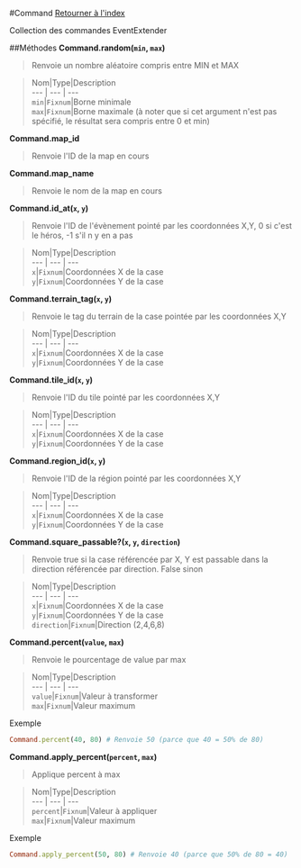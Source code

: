 #Command
[Retourner à l'index](README.md)

Collection des commandes EventExtender

##Méthodes
**Command.random(`min`, `max`)**

> Renvoie un nombre aléatoire compris entre MIN et MAX  
  
> Nom|Type|Description  
--- | --- | ---  
`min`|`Fixnum`|Borne minimale  
`max`|`Fixnum`|Borne maximale (à noter que si cet argument n'est pas spécifié, le résultat sera compris entre 0 et min)  
  




**Command.map_id**

> Renvoie l'ID de la map en cours  
  
>   




**Command.map_name**

> Renvoie le nom de la map en cours  
  
>   




**Command.id_at(`x`, `y`)**

> Renvoie l'ID de l'évènement pointé par les coordonnées X,Y, 0 si c'est le héros, -1 s'il n y en a pas  
  
> Nom|Type|Description  
--- | --- | ---  
`x`|`Fixnum`|Coordonnées X de la case  
`y`|`Fixnum`|Coordonnées Y de la case  
  




**Command.terrain_tag(`x`, `y`)**

> Renvoie le tag du terrain de la case pointée par les coordonnées X,Y  
  
> Nom|Type|Description  
--- | --- | ---  
`x`|`Fixnum`|Coordonnées X de la case  
`y`|`Fixnum`|Coordonnées Y de la case  
  




**Command.tile_id(`x`, `y`)**

> Renvoie l'ID du tile pointé par les coordonnées X,Y  
  
> Nom|Type|Description  
--- | --- | ---  
`x`|`Fixnum`|Coordonnées X de la case  
`y`|`Fixnum`|Coordonnées Y de la case  
  




**Command.region_id(`x`, `y`)**

> Renvoie l'ID de la région pointé par les coordonnées X,Y  
  
> Nom|Type|Description  
--- | --- | ---  
`x`|`Fixnum`|Coordonnées X de la case  
`y`|`Fixnum`|Coordonnées Y de la case  
  




**Command.square_passable?(`x`, `y`, `direction`)**

> Renvoie true si la case référencée par X, Y est passable dans la direction référencée par direction. False sinon  
  
> Nom|Type|Description  
--- | --- | ---  
`x`|`Fixnum`|Coordonnées X de la case  
`y`|`Fixnum`|Coordonnées Y de la case  
`direction`|`Fixnum`|Direction (2,4,6,8)  
  




**Command.percent(`value`, `max`)**

> Renvoie le pourcentage de value par max  
  
> Nom|Type|Description  
--- | --- | ---  
`value`|`Fixnum`|Valeur à transformer  
`max`|`Fixnum`|Valeur maximum  
  


Exemple  
```ruby  
Command.percent(40, 80) # Renvoie 50 (parce que 40 = 50% de 80)  
```



**Command.apply_percent(`percent`, `max`)**

> Applique percent à max  
  
> Nom|Type|Description  
--- | --- | ---  
`percent`|`Fixnum`|Valeur à appliquer  
`max`|`Fixnum`|Valeur maximum  
  


Exemple  
```ruby  
Command.apply_percent(50, 80) # Renvoie 40 (parce que 50% de 80 = 40)  
```



